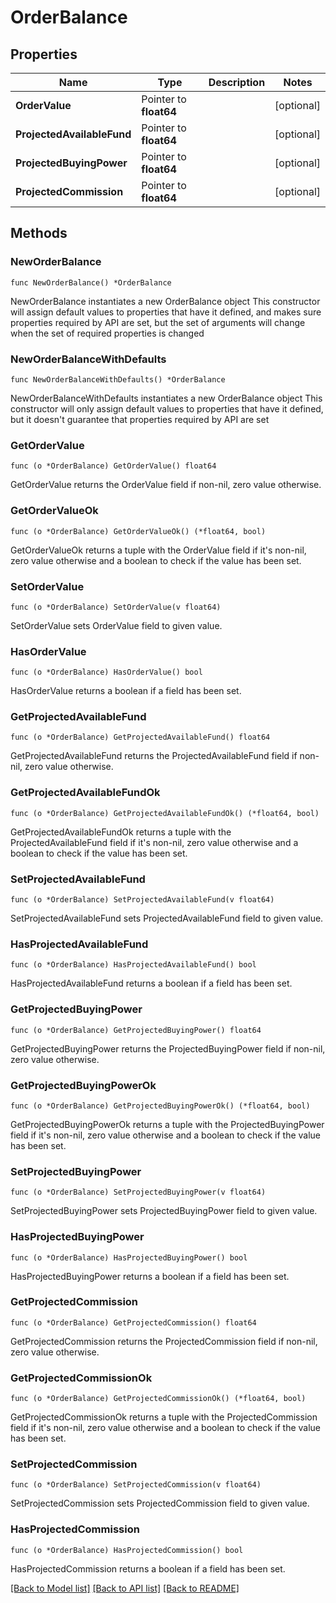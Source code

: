 # OrderBalance

## Properties

Name | Type | Description | Notes
------------ | ------------- | ------------- | -------------
**OrderValue** | Pointer to **float64** |  | [optional] 
**ProjectedAvailableFund** | Pointer to **float64** |  | [optional] 
**ProjectedBuyingPower** | Pointer to **float64** |  | [optional] 
**ProjectedCommission** | Pointer to **float64** |  | [optional] 

## Methods

### NewOrderBalance

`func NewOrderBalance() *OrderBalance`

NewOrderBalance instantiates a new OrderBalance object
This constructor will assign default values to properties that have it defined,
and makes sure properties required by API are set, but the set of arguments
will change when the set of required properties is changed

### NewOrderBalanceWithDefaults

`func NewOrderBalanceWithDefaults() *OrderBalance`

NewOrderBalanceWithDefaults instantiates a new OrderBalance object
This constructor will only assign default values to properties that have it defined,
but it doesn't guarantee that properties required by API are set

### GetOrderValue

`func (o *OrderBalance) GetOrderValue() float64`

GetOrderValue returns the OrderValue field if non-nil, zero value otherwise.

### GetOrderValueOk

`func (o *OrderBalance) GetOrderValueOk() (*float64, bool)`

GetOrderValueOk returns a tuple with the OrderValue field if it's non-nil, zero value otherwise
and a boolean to check if the value has been set.

### SetOrderValue

`func (o *OrderBalance) SetOrderValue(v float64)`

SetOrderValue sets OrderValue field to given value.

### HasOrderValue

`func (o *OrderBalance) HasOrderValue() bool`

HasOrderValue returns a boolean if a field has been set.

### GetProjectedAvailableFund

`func (o *OrderBalance) GetProjectedAvailableFund() float64`

GetProjectedAvailableFund returns the ProjectedAvailableFund field if non-nil, zero value otherwise.

### GetProjectedAvailableFundOk

`func (o *OrderBalance) GetProjectedAvailableFundOk() (*float64, bool)`

GetProjectedAvailableFundOk returns a tuple with the ProjectedAvailableFund field if it's non-nil, zero value otherwise
and a boolean to check if the value has been set.

### SetProjectedAvailableFund

`func (o *OrderBalance) SetProjectedAvailableFund(v float64)`

SetProjectedAvailableFund sets ProjectedAvailableFund field to given value.

### HasProjectedAvailableFund

`func (o *OrderBalance) HasProjectedAvailableFund() bool`

HasProjectedAvailableFund returns a boolean if a field has been set.

### GetProjectedBuyingPower

`func (o *OrderBalance) GetProjectedBuyingPower() float64`

GetProjectedBuyingPower returns the ProjectedBuyingPower field if non-nil, zero value otherwise.

### GetProjectedBuyingPowerOk

`func (o *OrderBalance) GetProjectedBuyingPowerOk() (*float64, bool)`

GetProjectedBuyingPowerOk returns a tuple with the ProjectedBuyingPower field if it's non-nil, zero value otherwise
and a boolean to check if the value has been set.

### SetProjectedBuyingPower

`func (o *OrderBalance) SetProjectedBuyingPower(v float64)`

SetProjectedBuyingPower sets ProjectedBuyingPower field to given value.

### HasProjectedBuyingPower

`func (o *OrderBalance) HasProjectedBuyingPower() bool`

HasProjectedBuyingPower returns a boolean if a field has been set.

### GetProjectedCommission

`func (o *OrderBalance) GetProjectedCommission() float64`

GetProjectedCommission returns the ProjectedCommission field if non-nil, zero value otherwise.

### GetProjectedCommissionOk

`func (o *OrderBalance) GetProjectedCommissionOk() (*float64, bool)`

GetProjectedCommissionOk returns a tuple with the ProjectedCommission field if it's non-nil, zero value otherwise
and a boolean to check if the value has been set.

### SetProjectedCommission

`func (o *OrderBalance) SetProjectedCommission(v float64)`

SetProjectedCommission sets ProjectedCommission field to given value.

### HasProjectedCommission

`func (o *OrderBalance) HasProjectedCommission() bool`

HasProjectedCommission returns a boolean if a field has been set.


[[Back to Model list]](../README.md#documentation-for-models) [[Back to API list]](../README.md#documentation-for-api-endpoints) [[Back to README]](../README.md)



